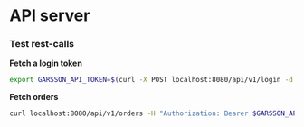 # API server


### Test rest-calls


**Fetch a login token**
```bash
export GARSSON_API_TOKEN=$(curl -X POST localhost:8080/api/v1/login -d '{"email": "chris@hesters.nl", "password":"234"}' -s | jq -r .token)
```

**Fetch orders**
```bash
curl localhost:8080/api/v1/orders -H "Authorization: Bearer $GARSSON_API_TOKEN" -s | python -m json.tool
```